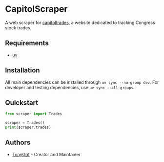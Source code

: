 # CapitolScraper
A web scraper for [capitoltrades](https://www.capitoltrades.com/), a website dedicated to tracking
Congress stock trades.

## Requirements
* [uv](https://github.com/astral-sh/uv)

## Installation
All main dependencies can be installed through `uv sync --no-group dev`.
For developer and testing dependencies, use `uv sync --all-groups`.

## Quickstart
```python
from scraper import Trades

scraper = Trades()
print(scraper.trades)
```

## Authors
* [TonyGrif](https://github.com/TonyGrif) - Creator and Maintainer
